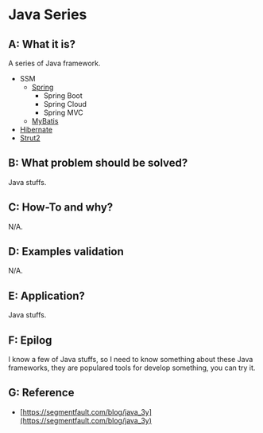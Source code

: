 # Java Series

## A: What it is?

A series of Java framework.

- SSM
    - [Spring](https://spring.io)
        - Spring Boot
        - Spring Cloud
        - Spring MVC
    - [MyBatis](https://blog.mybatis.org)
- [Hibernate](https://hibernate.org)
- [Strut2](https://struts.apache.org)


## B: What problem should be solved?

Java stuffs.


## C: How-To and why?

N/A.


## D: Examples validation

N/A.


## E: Application?

Java stuffs.


## F: Epilog

I know a few of Java stuffs, so I need to know something about these Java frameworks, they are populared tools for develop something, you can try it. 


## G: Reference

- [https://segmentfault.com/blog/java_3y](https://segmentfault.com/blog/java_3y)
